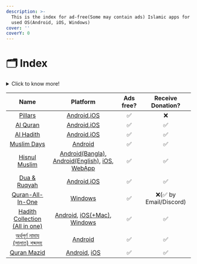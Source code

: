 ```yaml
---
description: >-
  This is the index for ad-free(Some may contain ads) Islamic apps for the most
  used OS(Android, iOS, Windows)
cover: ''
coverY: 0
---
```


# 🗂 Index

<details>

<summary>Click to know more!</summary>

Click on App name to navigate to the app page. You'll get a short summary of all apps on this page. To know more about that particular app please click on the app name list.

</details>

|                                           Name                                          |                                                                                                                                                Platform                                                                                                                                                | Ads free? |   Receive Donation?   |
| :-------------------------------------------------------------------------------------: | :----------------------------------------------------------------------------------------------------------------------------------------------------------------------------------------------------------------------------------------------------------------------------------------------------: | :-------: | :-------------------: |
|                       [Pillars](all-apps/android-apps/pillars.md)                       |                                                        [Android](https://play.google.com/store/apps/details?id=com.pillars.pillars\&hl=en\&gl=US),[iOS](https://apps.apple.com/us/app/pillars-prayer-times-qibla/id1559086853#?platform=iphone)                                                        |     ✅     |           ❌           |
|                      [Al Quran](all-apps/android-apps/al-quran.md)                      |                                                                        [Android](https://play.google.com/store/apps/details?id=com.greentech.quran),[iOS](https://itunes.apple.com/us/app/al-quran-tafsir-by-word/id1437038111)                                                                        |     ✅     |           ✅           |
|                     [Al Hadith](all-apps/android-apps/al-hadith.md)                     |                                                                                 [Android](https://play.google.com/store/apps/details?id=com.ihadis.ihadis),[iOS](https://apps.apple.com/us/app/al-hadith/id1238182914)                                                                                 |     ✅     |           ✅           |
|                   [Muslim Days](all-apps/android-apps/muslim-days.md)                   |                                                                                                            [Android](https://play.google.com/store/apps/details?id=theoaktroop.appoframadan)                                                                                                           |     ✅     |           ✅           |
|                 [Hisnul Muslim](all-apps/android-apps/hisnul-muslim.md)                 | [Android(Bangla)](https://play.google.com/store/apps/details?id=com.greentech.hisnulmuslimbn), [Android(English)](https://play.google.com/store/apps/details?id=com.greentech.hisnulmuslim), [iOS](https://apps.apple.com/us/app/dua-zikr-hisnul-muslim/id1402550533), [WebApp](https://dua.gtaf.org)​ |     ✅     |           ✅           |
|                 [Dua & Ruqyah](all-apps/android-apps/dua-and-ruqyah.md)                 |                                                                                  [Android](https://play.google.com/store/apps/details?id=com.ihadis.dua),[iOS](https://apps.apple.com/us/app/dua-ruqyah/id1568942398)                                                                                  |     ✅     |           ✅           |
|              [Quran-All-In-One](all-apps/windows-apps/quran-all-in-one.md)              |                                                                                                               [Windows](https://www.microsoft.com/en-us/p/quran-all-in-one/9nblggh4vbj6)                                                                                                               |     ✅     | ❌(✅ by Email/Discord) |
| [Hadith Collection (All in one)](all-apps/android-apps/hadith-collection-all-in-one.md) |                     [Android](https://play.google.com/store/apps/details?id=com.greentech.hadith), [iOS(+Mac)](https://itunes.apple.com/app/id1511696610), [Windows](https://direct-download-apps.s3.us-east-2.amazonaws.com/hadith/Hadith+Collection+All+In+One+v1.0000%2B1.zip)​                     |     ✅     |           ✅           |
|            [অর্থপূর্ণ নামায (সালাত) শব্দসহ](all-apps/android-apps/salatbn.md)           |                                                                                                             [Android](https://play.google.com/store/apps/details?id=com.greentech.salatbn)                                                                                                             |     ✅     |           ✅           |
|                   [Quran Mazid](all-apps/android-apps/quran-mazid.md)                   |                                                                                [Android](https://play.google.com/store/apps/details?id=com.ihadis.quran), [iOS](https://apps.apple.com/us/app/quran-mazid/id1324615850)                                                                                |     ✅     |           ✅           |
